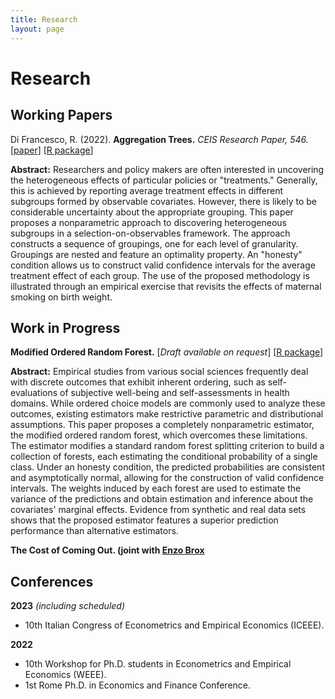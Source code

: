 ```yaml
---
title: Research
layout: page
---
```


# Research

## Working Papers
Di Francesco, R. (2022).
<b>**Aggregation Trees.**</b> <i>CEIS Research Paper, 546.</i>
[<a href="https://papers.ssrn.com/sol3/papers.cfm?abstract_id=4304256">paper</a>]
[<a href="https://riccardo-df.github.io/aggTrees/index.html">R package</a>]

**Abstract:** Researchers and policy makers are often interested in uncovering the heterogeneous effects of particular policies or "treatments." Generally, this is achieved by reporting average treatment effects in different subgroups formed by observable covariates. However, there is likely to be considerable uncertainty about the appropriate grouping. This paper proposes a nonparametric approach to discovering heterogeneous subgroups in a selection-on-observables framework. The approach constructs a sequence of groupings, one for each level of granularity. Groupings are nested and feature an optimality property. An "honesty" condition allows us to construct valid confidence intervals for the average treatment effect of each group. The use of the proposed methodology is illustrated through an empirical exercise that revisits the effects of maternal smoking on birth weight.

## Work in Progress
<b>**Modified Ordered Random Forest.**</b>
[*Draft available on request*]
[<a href="https://riccardo-df.github.io/morf/">R package</a>]

**Abstract:** Empirical studies from various social sciences frequently deal with discrete outcomes that exhibit inherent ordering, such as self-evaluations of subjective well-being and self-assessments in health domains. While ordered choice models are commonly used to analyze these outcomes, existing estimators make restrictive parametric and distributional assumptions. This paper proposes a completely nonparametric estimator, the modified ordered random forest, which overcomes these limitations. The estimator modifies a standard random forest splitting criterion to build a collection of forests, each estimating the conditional probability of a single class. Under an honesty condition, the predicted probabilities are consistent and asymptotically normal, allowing for the construction of valid confidence intervals. The weights induced by each forest are used to estimate the variance of the predictions and obtain estimation and inference about the covariates' marginal effects. Evidence from synthetic and real data sets shows that the proposed estimator features a superior prediction performance than alternative estimators.

<b>**The Cost of Coming Out.** (joint with [Enzo Brox](https://sites.google.com/view/ebrox)</b>

## Conferences
**2023** *(including scheduled)*
- 10th Italian Congress of Econometrics and Empirical Economics (ICEEE).

**2022** 
- 10th Workshop for Ph.D. students in Econometrics and Empirical Economics (WEEE).
- 1st Rome Ph.D. in Economics and Finance Conference.

